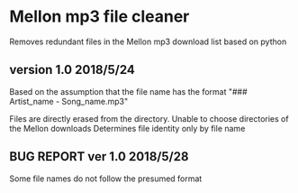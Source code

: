 # Mellon mp3 file cleaner

Removes redundant files in the Mellon mp3 download list
based on python

version 1.0 2018/5/24
-----------------------------------------------
Based on the assumption that the file name has the format
"### Artist_name - Song_name.mp3" 

Files are directly erased from the directory.
Unable to choose directories of the Mellon downloads
Determines file identity only by file name

BUG REPORT ver 1.0 2018/5/28
-------------------------------------------------
Some file names do not follow the presumed format

